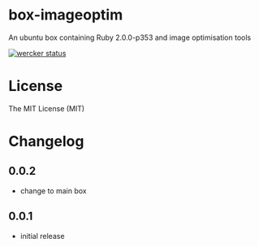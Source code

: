 box-imageoptim
==============
An ubuntu box containing Ruby 2.0.0-p353 and image optimisation tools

[![wercker status](https://app.wercker.com/status/911802247cda75af1fd418e2d0d4b95c/m "wercker status")](https://app.wercker.com/project/bykey/911802247cda75af1fd418e2d0d4b95c)

License
====
The MIT License (MIT)

Changelog
====

0.0.2
----
- change to main box

0.0.1
----
- initial release
